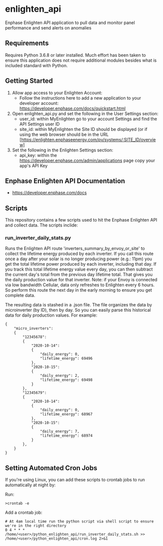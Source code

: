 # enlighten_api
Enphase Enlighten API application to pull data and monitor panel performance and send alerts on anomalies

## Requirements
Requires Python 3.6.8 or later installed. Much effort has been taken to ensure this application does not require additional modules besides what is included standard with Python.

## Getting Started

1. Allow app access to your Enlighten Account:
    * Follow the instructions here to add a new application to your developer account: https://developer.enphase.com/docs/quickstart.html
2. Open enlighten_api.py and set the following in the User Settings section:
    * user_id: within MyEnlighten go to your account Settings and find the API Settings user ID
    * site_id: within MyEnlighten the Site ID should be displayed (or if using the web browser should be in the URL [https://enlighten.enphaseenergy.com/pv/systems/:SITE_ID/overview]
3. Set the following in the Enlighten Settings section:
    * api_key: within the https://developer.enphase.com/admin/applications page copy your app's API Key

## Enphase Enlighten API Documentation

* https://developer.enphase.com/docs

## Scripts

This repository contains a few scripts used to hit the Enphase Enlighten API and collect data. The scripts inclide:

### run_inverter_daily_stats.py

Runs the Enlighten API route 'inverters_summary_by_envoy_or_site' to collect the lifetime energy produced by each inverter. If you call this route once a day after your solar is no longer producing power (e.g.: 11pm) you get the total lifetime power produced by each inverter, including that day. If you track this total lifetime energy value every day, you can then subtract the current day's total from the previous day lifetime total. That gives you the daily production value for that inverter. Note: if your Envoy is connected via low bandwidth Cellular, data only refreshes to Enlighten every 6 hours. So perform this route the next day in the early morning to ensure you get complete data.

The resulting data is stashed in a .json file. The file organizes the data by microinverter (by ID), then by day. So you can easily parse this historical data for daily production values.
For example:

    {
        "micro_inverters":
        {
            "12345678":
            {
                "2020-10-14":
                {
                    "daily_energy": 0,
                    "lifetime_energy": 69496
                },
                "2020-10-15":
                {
                    "daily_energy": 2,
                    "lifetime_energy": 69498
                }
            },
            "12345679":
            {
                "2020-10-14":
                {
                    "daily_energy": 0,
                    "lifetime_energy": 68967
                },
                "2020-10-15":
                {
                    "daily_energy": 7,
                    "lifetime_energy": 68974
                }
            },
        }
    }


## Setting Automated Cron Jobs
If you're using Linux, you can add these scripts to crontab jobs to run automatically at night by:

Run:

    >crontab -e
Add a crontab job:

    # At 4am local time run the python script via shell script to ensure we're in the right directory
    0 4 * * * /home/<user>/python_enlighten_api/run_inverter_daily_stats.sh >> /home/<user>/python_enlighten_api/cron.log 2>&1
